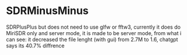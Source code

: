 # SDRMinusMinus
SDRPlusPlus but does not need to use glfw or fftw3, currently it does do MiriSDR only and server mode, it is made to be server mode, from what i can see: it decreased the file lenght (with gui) from 2.7M to 1.6, chatgpt says its 40.7% diffrence
